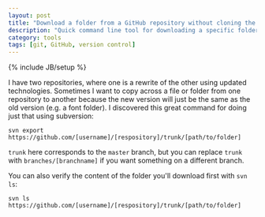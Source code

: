 ```yaml
---
layout: post
title: "Download a folder from a GitHub repository without cloning the whole thing"
description: "Quick command line tool for downloading a specific folder from a GitHub repository without cloning the whole thing."
category: tools
tags: [git, GitHub, version control]
---
```

{% include JB/setup %}

I have two repositories, where one is a rewrite of the other using updated technologies. Sometimes I want to copy across a file or folder from one repository to another because the new version will just be the same as the old version (e.g. a font folder). I discovered this great command for doing just that using subversion:

```
svn export https://github.com/[username]/[respository]/trunk/[path/to/folder]
```

`trunk` here corresponds to the `master` branch, but you can replace `trunk` with `branches/[branchname]` if you want something on a different branch.

You can also verify the content of the folder you'll download first with `svn ls`:

```
svn ls https://github.com/[username]/[respository]/trunk/[path/to/folder]
```
